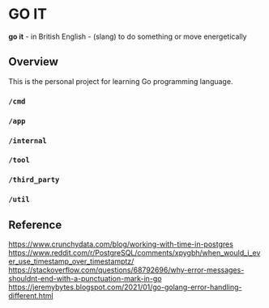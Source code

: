# GO IT

**go it** - in British English - (slang) to do something or move energetically

## Overview

This is the personal project for learning Go programming language.

### `/cmd`

### `/app`

### `/internal`

### `/tool`

### `/third_party`

### `/util`

## Reference

<https://www.crunchydata.com/blog/working-with-time-in-postgres>
<https://www.reddit.com/r/PostgreSQL/comments/xpygbh/when_would_i_ever_use_timestamp_over_timestamptz/>
<https://stackoverflow.com/questions/68792696/why-error-messages-shouldnt-end-with-a-punctuation-mark-in-go>
<https://jeremybytes.blogspot.com/2021/01/go-golang-error-handling-different.html>
